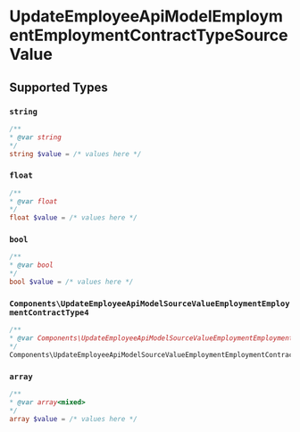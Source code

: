 # UpdateEmployeeApiModelEmploymentEmploymentContractTypeSourceValue


## Supported Types

### `string`

```php
/**
* @var string
*/
string $value = /* values here */
```

### `float`

```php
/**
* @var float
*/
float $value = /* values here */
```

### `bool`

```php
/**
* @var bool
*/
bool $value = /* values here */
```

### `Components\UpdateEmployeeApiModelSourceValueEmploymentEmploymentContractType4`

```php
/**
* @var Components\UpdateEmployeeApiModelSourceValueEmploymentEmploymentContractType4
*/
Components\UpdateEmployeeApiModelSourceValueEmploymentEmploymentContractType4 $value = /* values here */
```

### `array`

```php
/**
* @var array<mixed>
*/
array $value = /* values here */
```

